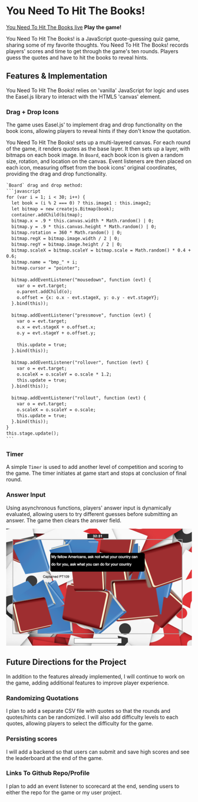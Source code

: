 # You Need To Hit The Books!
[You Need To Hit The Books live][game] **Play the game!**

[game]: https://aaronbnb.github.io/

You Need To Hit The Books! is a JavaScript quote-guessing quiz game, sharing some of my favorite thoughts. You Need To Hit The Books! records players' scores and time to get through the game's ten rounds. Players guess the quotes and have to hit the books to reveal hints.

## Features & Implementation

You Need To Hit The Books! relies on 'vanilla' JavaScript for logic and uses the Easel.js library to interact with the HTML5 'canvas' element.

### Drag + Drop Icons

  The game uses Easel.js' to implement drag and drop functionality on the book icons, allowing players to reveal hints if they don't know the quotation.

  You Need To Hit The Books! sets up a multi-layered canvas. For each round of the game, it renders quotes as the base layer. It then sets up a layer, with bitmaps on each book image. In `Board`, each book icon is given a random size, rotation, and location on the canvas. Event listeners are then placed on each icon, measuring offset from the book icons' original coordinates, providing the drag and drop functionality.


    `Board` drag and drop method:
    ```javascript
    for (var i = 1; i < 30; i++) {
      let book = (i % 2 === 0) ? this.image1 : this.image2;
      let bitmap = new createjs.Bitmap(book);
      container.addChild(bitmap);
      bitmap.x = .9 * this.canvas.width * Math.random() | 0;
      bitmap.y = .9 * this.canvas.height * Math.random() | 0;
      bitmap.rotation = 360 * Math.random() | 0;
      bitmap.regX = bitmap.image.width / 2 | 0;
      bitmap.regY = bitmap.image.height / 2 | 0;
      bitmap.scaleX = bitmap.scaleY = bitmap.scale = Math.random() * 0.4 + 0.6;
      bitmap.name = "bmp_" + i;
      bitmap.cursor = "pointer";

      bitmap.addEventListener("mousedown", function (evt) {
        var o = evt.target;
        o.parent.addChild(o);
        o.offset = {x: o.x - evt.stageX, y: o.y - evt.stageY};
      }.bind(this));

      bitmap.addEventListener("pressmove", function (evt) {
        var o = evt.target;
        o.x = evt.stageX + o.offset.x;
        o.y = evt.stageY + o.offset.y;

        this.update = true;
      }.bind(this));

      bitmap.addEventListener("rollover", function (evt) {
        var o = evt.target;
        o.scaleX = o.scaleY = o.scale * 1.2;
        this.update = true;
      }.bind(this));

      bitmap.addEventListener("rollout", function (evt) {
        var o = evt.target;
        o.scaleX = o.scaleY = o.scale;
        this.update = true;
      }.bind(this));
    }
    this.stage.update();
    ```

### Timer

  A simple `Timer` is used to add another level of competition and scoring to the game. The timer initiates at game start and stops at conclusion of final round.

### Answer Input

  Using asynchronous functions, players' answer input is dynamically evaluated, allowing users to try different guesses before submitting an answer. The game then clears the answer field.

![tag screenshot](docs/round.png)
## Future Directions for the Project

In addition to the features already implemented, I will continue to work on the game, adding additional features to improve player experience.

### Randomizing Quotations

  I plan to add a separate CSV file with quotes so that the rounds and quotes/hints can be randomized. I will also add difficulty levels to each quotes, allowing players to select the difficulty for the game.

### Persisting scores

  I will add a backend so that users can submit and save high scores and see the leaderboard at the end of the game.

### Links To Github Repo/Profile

  I plan to add an event listener to scorecard at the end, sending users to either the repo for the game or my user project.
